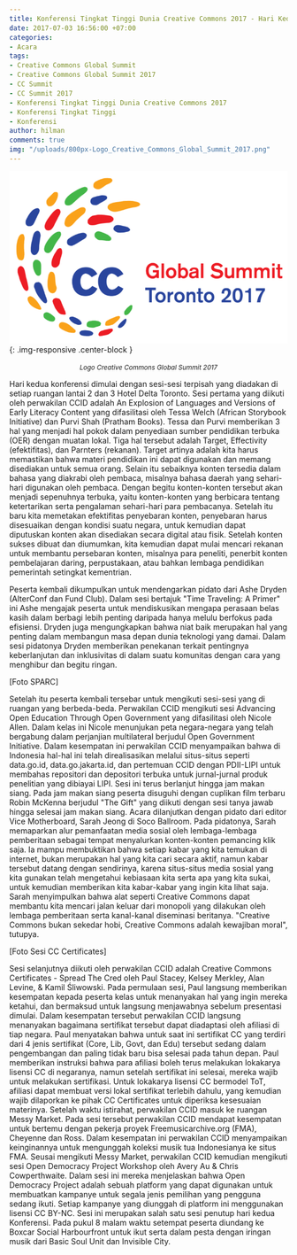 ```yaml
---
title: Konferensi Tingkat Tinggi Dunia Creative Commons 2017 - Hari Kedua
date: 2017-07-03 16:56:00 +07:00
categories:
- Acara
tags:
- Creative Commons Global Summit
- Creative Commons Global Summit 2017
- CC Summit
- CC Summit 2017
- Konferensi Tingkat Tinggi Dunia Creative Commons 2017
- Konferensi Tingkat Tinggi
- Konferensi
author: hilman
comments: true
img: "/uploads/800px-Logo_Creative_Commons_Global_Summit_2017.png"
---
```


![800px-Logo_Creative_Commons_Global_Summit_2017.png](/uploads/800px-Logo_Creative_Commons_Global_Summit_2017.png){: .img-responsive .center-block }<center><small><i>Logo Creative Commons Global Summit 2017</i></small></center>

Hari kedua konferensi dimulai dengan sesi-sesi terpisah yang diadakan di setiap ruangan lantai 2 dan 3 Hotel Delta Toronto. Sesi pertama yang diikuti oleh perwakilan CCID adalah An Explosion of Languages and Versions of Early Literacy Content yang difasilitasi oleh Tessa Welch (African Storybook Initiative) dan Purvi Shah (Pratham Books). Tessa dan Purvi memberikan 3 hal yang menjadi hal pokok dalam penyediaan sumber pendidikan terbuka (OER) dengan muatan lokal. Tiga hal tersebut adalah Target, Effectivity (efektifitas), dan Parnters (rekanan). Target artinya adalah kita harus memastikan bahwa materi pendidikan ini dapat digunakan dan memang disediakan untuk semua orang. Selain itu sebaiknya konten tersedia dalam bahasa yang diakrabi oleh pembaca, misalnya bahasa daerah yang sehari-hari digunakan oleh pembaca. Dengan begitu konten-konten tersebut akan menjadi sepenuhnya terbuka, yaitu konten-konten yang berbicara tentang ketertarikan serta pengalaman sehari-hari para pembacanya. Setelah itu baru kita memetakan efektifitas penyebaran konten, penyebaran harus disesuaikan dengan kondisi suatu negara, untuk kemudian dapat diputuskan konten akan disediakan secara digital atau fisik. Setelah konten sukses dibuat dan diumumkan, kita kemudian dapat mulai mencari rekanan untuk membantu persebaran konten, misalnya para peneliti, penerbit konten pembelajaran daring, perpustakaan, atau bahkan lembaga pendidikan pemerintah setingkat kementrian.

Peserta kembali dikumpulkan untuk mendengarkan pidato dari Ashe Dryden (AlterConf dan Fund Club). Dalam sesi bertajuk "Time Traveling: A Primer" ini Ashe mengajak peserta untuk mendiskusikan mengapa perasaan belas kasih dalam berbagi lebih penting daripada hanya melulu berfokus pada efisiensi. Dryden juga mengungkapkan bahwa niat baik merupakan hal yang penting dalam membangun masa depan dunia teknologi yang damai. Dalam sesi pidatonya Dryden memberikan penekanan terkait pentingnya keberlanjutan dan inklusivitas di dalam suatu komunitas dengan cara yang menghibur dan begitu ringan.

[Foto SPARC]

Setelah itu peserta kembali tersebar untuk mengikuti sesi-sesi yang di ruangan yang berbeda-beda. Perwakilan CCID mengikuti sesi Advancing Open Education Through Open Government yang difasilitasi oleh Nicole Allen. Dalam kelas ini Nicole menunjukan peta negara-negara yang telah bergabung dalam perjanjian multilateral berjudul Open Government Initiative. Dalam kesempatan ini perwakilan CCID menyampaikan bahwa di Indonesia hal-hal ini telah direalisasikan melalui situs-situs seperti data.go.id, data.go.jakarta.id, dan pertemuan CCID dengan PDII-LIPI untuk membahas repositori dan depositori terbuka untuk jurnal-jurnal produk penelitian yang dibiayai LIPI. Sesi ini terus berlanjut hingga jam makan siang. Pada jam makan siang peserta disuguhi dengan cuplikan film terbaru Robin McKenna berjudul "The Gift" yang diikuti dengan sesi tanya jawab hingga selesai jam makan siang.
Acara dilanjutkan dengan pidato dari editor Vice Motherboard, Sarah Jeong di Soco Ballroom. Pada pidatonya, Sarah memaparkan alur pemanfaatan media sosial oleh lembaga-lembaga pemberitaan sebagai tempat menyalurkan konten-konten pemancing klik saja. Ia mampu membuktikan bahwa setiap kabar yang kita temukan di internet, bukan merupakan hal yang kita cari secara aktif, namun kabar tersebut datang dengan sendirinya, karena situs-situs media sosial yang kita gunakan telah mengetahui kebiasaan kita serta apa yang kita sukai, untuk kemudian memberikan kita kabar-kabar yang ingin kita lihat saja. Sarah menyimpulkan bahwa alat seperti Creative Commons dapat membantu kita mencari jalan keluar dari monopoli yang dilakukan oleh lembaga pemberitaan serta kanal-kanal diseminasi beritanya. "Creative Commons bukan sekedar hobi, Creative Commons adalah kewajiban moral", tutupya.

[Foto Sesi CC Certificates]


Sesi selanjutnya diikuti oleh perwakilan CCID adalah Creative Commons Certificates - Spread The Cred oleh Paul Stacey, Kelsey Merkley, Alan Levine, & Kamil Śliwowski. Pada permulaan sesi, Paul langsung memberikan kesempatan kepada peserta kelas untuk menanyakan hal yang ingin mereka ketahui, dan bermaksud untuk langsung menjawabnya sebelum presentasi dimulai. Dalam kesempatan tersebut perwakilan CCID langsung menanyakan bagaimana sertifikat tersebut dapat diadaptasi oleh afiliasi di tiap negara. Paul menyatakan bahwa untuk saat ini sertifikat CC yang terdiri dari 4 jenis sertifikat (Core, Lib, Govt, dan Edu) tersebut sedang dalam pengembangan dan paling tidak baru bisa selesai pada tahun depan. Paul memberikan instruksi bahwa para afiliasi boleh terus melakukan lokakarya lisensi CC di negaranya, namun setelah sertifikat ini selesai, mereka wajib untuk melakukan sertifikasi. Untuk lokakarya lisensi CC bermodel ToT, afiliasi dapat membuat versi lokal sertifikat terlebih dahulu, yang kemudian wajib dilaporkan ke pihak CC Certificates untuk diperiksa kesesuaian materinya.
Setelah waktu istirahat, perwakilan CCID masuk ke ruangan Messy Market. Pada sesi tersebut perwakilan CCID mendapat kesempatan untuk bertemu dengan pekerja proyek Freemusicarchive.org (FMA), Cheyenne dan Ross. Dalam kesempatan ini perwakilan CCID menyampaikan keinginannya untuk mengunggah koleksi musik tua Indonesianya ke situs FMA. Seusai mengikuti Messy Market, perwakilan CCID kemudian mengikuti sesi Open Democracy Project Workshop oleh Avery Au & Chris Cowperthwaite. Dalam sesi ini mereka menjelaskan bahwa Open Democracy Project adalah sebuah platform yang dapat digunakan untuk membuatkan kampanye untuk segala jenis pemilihan yang pengguna sedang ikuti. Setiap kampanye yang diunggah di platform ini menggunakan lisensi CC BY-NC. Sesi ini merupakan salah satu sesi penutup hari kedua Konferensi. Pada pukul 8 malam waktu setempat peserta diundang ke Boxcar Social Harbourfront untuk ikut serta dalam pesta dengan iringan musik dari Basic Soul Unit dan Invisible City.